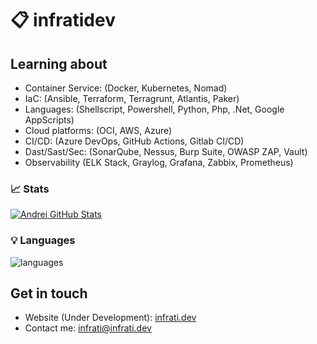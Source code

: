 # 📋 infratidev
## Learning about

* Container Service: (Docker, Kubernetes, Nomad)
* IaC: (Ansible, Terraform, Terragrunt, Atlantis, Paker)
* Languages: (Shellscript, Powershell, Python, Php, .Net, Google AppScripts)
* Cloud platforms: (OCI, AWS, Azure)
* CI/CD: (Azure DevOps, GitHub Actions, Gitlab CI/CD)
* Dast/Sast/Sec: (SonarQube, Nessus, Burp Suite, OWASP ZAP, Vault)
* Observability (ELK Stack, Graylog, Grafana, Zabbix, Prometheus)

### 📈 Stats 
[![Andrei GitHub Stats](https://github-readme-stats.vercel.app/api?username=infratidev&theme=cobalt&show_icons=true)](https://github.com/infratidev)

### 💡  Languages
![languages](https://github-readme-stats.vercel.app/api/top-langs/?username=infratidev&hide=scss&layout=compact&theme=cobalt&title_color=2ED3EA)

## Get in touch
- Website (Under Development): [infrati.dev](https://infrati.dev)
- Contact me: [infrati@infrati.dev](mailto:infrati@infrati.dev)
